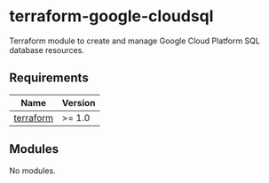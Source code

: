 # terraform-google-cloudsql

Terraform module to create and manage Google Cloud Platform SQL database
resources.

## Requirements

| Name | Version |
|------|---------|
| [terraform](https://www.terraform.io/) | >= 1.0 |

## Modules

No modules.
